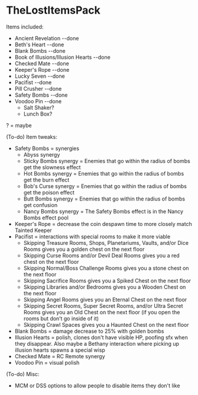 # TheLostItemsPack

Items included:
- Ancient Revelation --done
- Beth's Heart --done
- Blank Bombs --done
- Book of Illusions/Illusion Hearts --done
- Checked Mate --done
- Keeper's Rope --done
- Lucky Seven --done
- Pacifist --done
- Pill Crusher --done
- Safety Bombs --done
- Voodoo Pin --done
  - Salt Shaker?
  - Lunch Box?

? = maybe

(To-do) Item tweaks:
- Safety Bombs = synergies
  - Abyss synergy
  - Sticky Bombs synergy = Enemies that go within the radius of bombs get the slowness effect
  - Hot Bombs synergy = Enemies that go within the radius of bombs get the burn effect
  - Bob's Curse synergy = Enemies that go within the radius of bombs get the poison effect
  - Butt Bombs synergy = Enemies that go within the radius of bombs get confusion
  - Nancy Bombs synergy = The Safety Bombs effect is in the Nancy Bombs effect pool
- Keeper's Rope = decrease the coin despawn time to more closely match Tainted Keeper
- Pacifist = interactions with special rooms to make it more viable
	- Skipping Treasure Rooms, Shops, Planetariums, Vaults, and/or Dice Rooms gives you a golden chest on the next floor
	- Skipping Curse Rooms and/or Devil Deal Rooms gives you a red chest on the next floor
	- Skipping Normal/Boss Challenge Rooms gives you a stone chest on the next floor
	- Skipping Sacrifice Rooms gives you a Spiked Chest on the next floor
	- Skipping Libraries and/or Bedrooms gives you a Wooden Chest on the next floor
	- Skipping Angel Rooms gives you an Eternal Chest on the next floor
	- Skipping Secret Rooms, Super Secret Rooms, and/or Ultra Secret Rooms gives you an Old Chest on the next floor (if you open the rooms but don’t go inside of it)
	- Skipping Crawl Spaces gives you a Haunted Chest on the next floor
- Blank Bombs = damage decrease to 25% with golden bombs
- Illusion Hearts = polish, clones don't have visible HP, poofing sfx when they disappear. Also maybe a Bethany interaction where picking up illusion hearts spawns a special wisp
- Checked Mate = RC Remote synergy
- Voodoo Pin = visual polish

(To-do) Misc:
- MCM or DSS options to allow people to disable items they don't like
